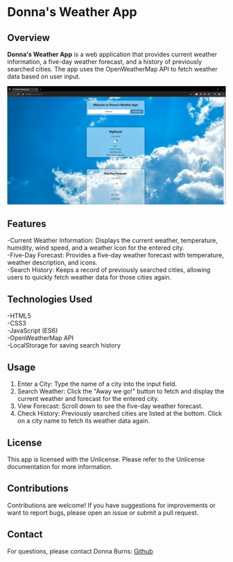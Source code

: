 # Donna's Weather App

## Overview

**Donna's Weather App** is a web application that provides current weather information, a five-day weather forecast, and a history of previously searched cities. The app uses the OpenWeatherMap API to fetch weather data based on user input.

![Screenshot](./images/Screenshot.png)

## Features

-Current Weather Information: Displays the current weather, temperature, humidity, wind speed, and a weather icon for the entered city.<br>
-Five-Day Forecast: Provides a five-day weather forecast with temperature, weather description, and icons.<br>
-Search History: Keeps a record of previously searched cities, allowing users to quickly fetch weather data for those cities again.

## Technologies Used

-HTML5<br>
-CSS3<br>
-JavaScript (ES6)<br>
-OpenWeatherMap API<br>
-LocalStorage for saving search history

## Usage

1. Enter a City: Type the name of a city into the input field.
2. Search Weather: Click the "Away we go!" button to fetch and display the current weather and forecast for the entered city.
3. View Forecast: Scroll down to see the five-day weather forecast.
4. Check History: Previously searched cities are listed at the bottom. Click on a city name to fetch its weather data again.

## License

This app is licensed with the Unlicense. Please refer to the Unlicense documentation for more information.

## Contributions

Contributions are welcome! If you have suggestions for improvements or want to report bugs, please open an issue or submit a pull request.

## Contact

For questions, please contact Donna Burns: [Github](https://github.com/donnacancode)
